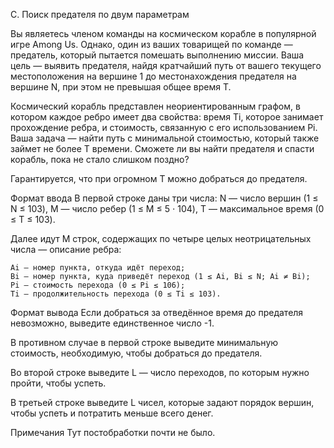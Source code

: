 C. Поиск предателя по двум параметрам

Вы являетесь членом команды на космическом корабле в популярной игре Among Us. Однако, один из ваших товарищей по команде — предатель, который пытается помешать выполнению миссии. Ваша цель — выявить предателя, найдя кратчайший путь от вашего текущего местоположения на вершине 1 до местонахождения предателя на вершине N, при этом не превышая общее время T.

Космический корабль представлен неориентированным графом, в котором каждое ребро имеет два свойства: время Ti, которое занимает прохождение ребра, и стоимость, связанную с его использованием Pi. Ваша задача — найти путь с минимальной стоимостью, который также займет не более T времени. Сможете ли вы найти предателя и спасти корабль, пока не стало слишком поздно?

Гарантируется, что при огромном T можно добраться до предателя.

Формат ввода
В первой строке даны три числа: N — число вершин (1 ≤ N ≤ 103), M — число ребер (1 ≤ M ≤ 5 ⋅ 104), T — максимальное время (0 ≤ T ≤ 103).

Далее идут M строк, содержащих по четыре целых неотрицательных числа — описание ребра:

    Ai — номер пункта, откуда идёт переход;
    Bi — номер пункта, куда приведёт переход (1 ≤ Ai, Bi ≤ N; Ai ≠ Bi);
    Pi — стоимость перехода (0 ≤ Pi ≤ 106);
    Ti — продолжительность перехода (0 ≤ Ti ≤ 103).

Формат вывода
Если добраться за отведённое время до предателя невозможно, выведите единственное число -1.

В противном случае в первой строке выведите минимальную стоимость, необходимую, чтобы добраться до предателя.

Во второй строке выведите L — число переходов, по которым нужно пройти, чтобы успеть.

В третьей строке выведите L чисел, которые задают порядок вершин, чтобы успеть и потратить меньше всего денег.

Примечания
Тут постобработки почти не было.
